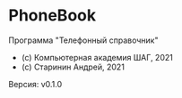 # PhoneBook
Программа "Телефонный справочник"

- (c) Компьютерная академия ШАГ, 2021
- (c) Старинин Андрей, 2021

Версия: v0.1.0

